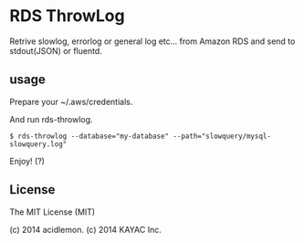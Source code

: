 # RDS ThrowLog

Retrive slowlog, errorlog or general log etc... from Amazon RDS and send to stdout(JSON) or fluentd.

## usage

Prepare your ~/.aws/credentials.

And run rds-throwlog.

```
$ rds-throwlog --database="my-database" --path="slowquery/mysql-slowquery.log"
```

Enjoy! (?)

## License

The MIT License (MIT)

(c) 2014 acidlemon. (c) 2014 KAYAC Inc.


